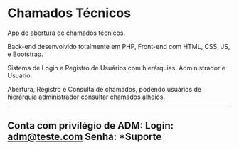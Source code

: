 # Chamados Técnicos
 App de abertura de chamados técnicos.
 
 Back-end desenvolvido totalmente em PHP, Front-end com HTML, CSS, JS, e Bootstrap.
 
 Sistema de Login e Registro de Usuários com hierárquias: Administrador e Usuário.
 
 Abertura, Registro e Consulta de chamados, podendo usuários de hierárquia administrador consultar chamados alheios.
 
 --------------------------------------------------------------------
 Conta com privilégio de ADM: Login: adm@teste.com Senha: *Suporte
 --------------------------------------------------------------------
